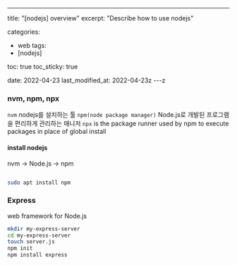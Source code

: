 ---
title:  "[nodejs] overview"
excerpt: "Describe how to use nodejs"

categories:
  - web
tags:
  - [nodejs]

toc: true
toc_sticky: true
 
date: 2022-04-23
last_modified_at: 2022-04-23z
---z

### nvm, npm, npx

`nvm` nodejs를 설치하는 툴
`npm(node package manager)` Node.js로 개발된 프로그램을 편리하게 관리하는 매니저
`npx` is the package runner used by npm to execute packages in place of global install

#### install nodejs

nvm &rarr; Node.js &rarr; npm  

```bash

sudo apt install npm
```


### Express

web framework for Node.js

```bash
mkdir my-express-server
cd my-express-server
touch server.js
npm init
npm install express
```